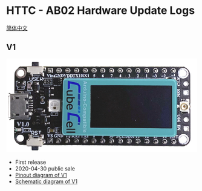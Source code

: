 # HTTC - AB02 Hardware Update Logs
[简体中文](https://heltec-automation.readthedocs.io/zh_CN/latest/cubecell/dev-board/htcc-ab02/hardware_update_log.html)

## V1

![](img/hardware_update_log/01.png)

- First release
- 2020-04-30 public sale
- [Pinout diagram of V1](http://resource.heltec.cn/download/CubeCell/HTCC-AB02/HTCC-AB02_PinoutDiagram.pdf)
- [Schematic diagram of V1](http://resource.heltec.cn/download/CubeCell/HTCC-AB02/HTCC-AB02_SchematicDiagram.pdf)

